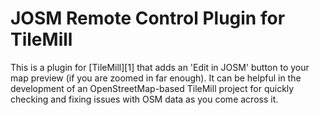JOSM Remote Control Plugin for TileMill
=======================================

This is a plugin for [TileMill][1] that adds an 'Edit in JOSM' button to your
map preview (if you are zoomed in far enough). It can be helpful in the 
development of an OpenStreetMap-based TileMill project for quickly checking
and fixing issues with OSM data as you come across it.
